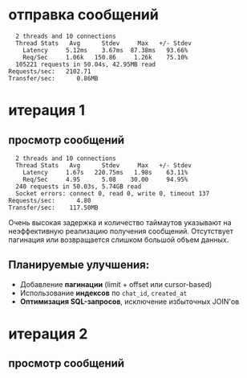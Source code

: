 # отправка сообщений
```
  2 threads and 10 connections
  Thread Stats   Avg      Stdev     Max   +/- Stdev
    Latency     5.12ms    3.67ms  87.38ms   93.66%
    Req/Sec     1.06k   150.86     1.26k    75.10%
  105221 requests in 50.04s, 42.95MB read
Requests/sec:   2102.71
Transfer/sec:      0.86MB
```

# итерация 1

## просмотр сообщений
```
  2 threads and 10 connections
  Thread Stats   Avg      Stdev     Max   +/- Stdev
    Latency     1.67s   220.75ms   1.98s    63.11%
    Req/Sec     4.95      5.08    30.00     94.95%
  240 requests in 50.03s, 5.74GB read
  Socket errors: connect 0, read 0, write 0, timeout 137
Requests/sec:      4.80
Transfer/sec:    117.50MB
```

Очень высокая задержка и количество таймаутов указывают на неэффективную реализацию получения сообщений. Отсутствует пагинация или возвращается слишком большой объем данных.

## Планируемые улучшения:

- Добавление **пагинации** (limit + offset или cursor-based)
- Использование **индексов** по `chat_id`, `created_at`
- **Оптимизация SQL-запросов**, исключение избыточных JOIN'ов

# итерация 2

## просмотр сообщений